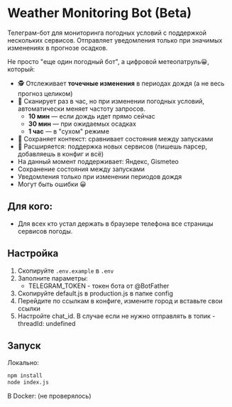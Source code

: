 # Weather Monitoring Bot (Beta)

Телеграм-бот для мониторинга погодных условий с поддержкой нескольких сервисов. Отправляет уведомления только при значимых изменениях в прогнозе осадков.

Не просто "еще один погодный бот", а цифровой метеопатруль😀, который:  
- 🕵️ Отслеживает **точечные изменения** в периодах дождя (а не весь прогноз целиком)  
- 🤖 Сканирует раз в час, но при изменении погодных условий, автоматически меняет частоту запросов.
  - **10 мин** — если дождь идет прямо сейчас  
  - **30 мин** — при ожидаемых осадках  
  - **1 час** — в "сухом" режиме  
- 📌 Сохраняет контекст: сравнивает состояния между запусками  
- 🧩 Расширяется: поддержка новых сервисов (пишешь парсер, добавляешь в конфиг и всё)
- На данный момент поддерживает: Яндекс, Gismeteo
- Сохранение состояния между запусками
- Уведомления только при изменении периодов дождя
- Могут быть ошибки 😀

## Для кого:
- Для всех кто устал держать в браузере телефона все страницы сервисов погоды. 

## Настройка

1. Скопируйте `.env.example` в `.env`
2. Заполните параметры:
   - TELEGRAM_TOKEN - токен бота от @BotFather
3. Скопируйте default.js в production.js в папке config
4. Перейдите по ссылкам в конфиге, измените город и вставьте свои ссылки
5. Настройте chat_id. В случае если не нужно отправлять в топик - threadId: undefined

## Запуск

Локально:
```bash
npm install
node index.js
```

В Docker: (не проверялось)

